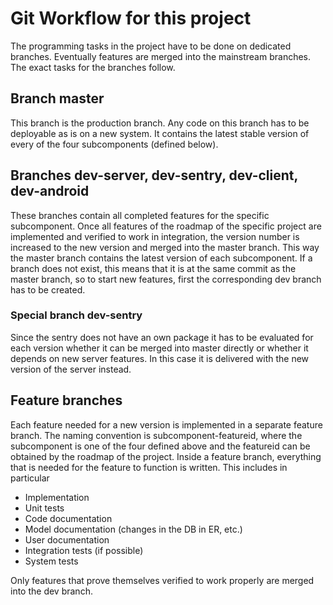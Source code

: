 # Git Workflow for this project

The programming tasks in the project have to be done on dedicated branches. 
Eventually features are merged into the mainstream branches. The exact tasks for
the branches follow. 

## Branch master
This branch is the production branch. Any code on this branch has to be 
deployable as is on a new system. It contains the latest stable version of every
of the four subcomponents (defined below). 

## Branches dev-server, dev-sentry, dev-client, dev-android
These branches contain all completed features for the specific subcomponent. 
Once all features of the roadmap of the specific project are implemented and 
verified to work in integration, the version number is increased to the new 
version and merged into the master branch. This way the master branch contains
the latest version of each subcomponent. 
If a branch does not exist, this means that it is at the same commit as the 
master branch, so to start new features, first the corresponding dev branch
has to be created. 

### Special branch dev-sentry
Since the sentry does not have an own package it has to be evaluated for each
version whether it can be merged into master directly or whether it depends
on new server features. In this case it is delivered with the new version of 
the server instead. 

## Feature branches
Each feature needed for a new version is implemented in a separate feature 
branch. The naming convention is subcomponent-featureid, where the subcomponent
is one of the four defined above and the featureid can be obtained by the 
roadmap of the project. 
Inside a feature branch, everything that is needed for the feature to function
is written. This includes in particular

* Implementation
* Unit tests
* Code documentation
* Model documentation (changes in the DB in ER, etc.)
* User documentation
* Integration tests (if possible)
* System tests

Only features that prove themselves verified to work properly are merged into 
the dev branch. 
